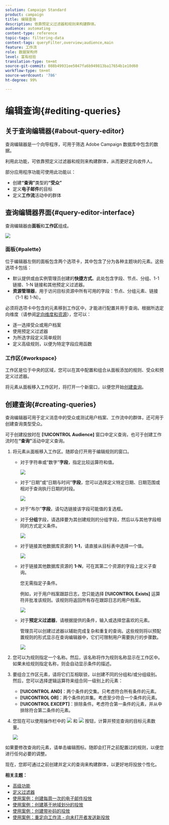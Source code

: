 ```yaml
---
solution: Campaign Standard
product: campaign
title: 编辑查询
description: 依靠预定义过滤器和规则来构建群体。
audience: automating
content-type: reference
topic-tags: filtering-data
context-tags: queryFilter,overview;audience,main
feature: 工作流
role: 数据架构师
level: 富有经验
translation-type: tm+mt
source-git-commit: 088b49931ee5047fa6b949813ba17654b1e10d60
workflow-type: tm+mt
source-wordcount: '786'
ht-degree: 99%

---
```



# 编辑查询{#editing-queries}

## 关于查询编辑器{#about-query-editor}

查询编辑器是一个向导程序，可用于筛选 Adobe Campaign 数据库中包含的数据。

利用此功能，可依靠预定义过滤器和规则来构建群体，从而更好定向收件人。

部分应用程序功能可使用此功能以：

* 创建&#x200B;**“查询”**&#x200B;类型的&#x200B;**“受众”**
* 定义&#x200B;**电子邮件**&#x200B;的目标
* 定义&#x200B;**工作流**&#x200B;活动中的群体

## 查询编辑器界面{#query-editor-interface}

查询编辑器由&#x200B;**面板**&#x200B;和&#x200B;**工作区**&#x200B;组成。

![](assets/query_editor_overview.png)

### 面板{#palette}

位于编辑器左侧的面板包含两个选项卡，其中包含了分为各种主题块的元素。这些选项卡包括：

* 默认提供或由实例管理员创建的&#x200B;**快捷方式**。此处包含字段、节点、分组、1-1 链接、1-N 链接和其他预定义过滤器。
* **资源管理器**，用于访问目标资源中所有可用的字段：节点、分组元素、链接（1-1 和 1-N）。

必须将选项卡中包含的元素移到工作区中，才能进行配置并用于查询。根据所选定向维度（请参阅[定向维度和资源](../../automating/using/query.md#targeting-dimensions-and-resources)），您可以：

* 逐一选择受众或用户档案
* 使用预定义过滤器
* 为所选字段定义简单规则
* 定义高级规则，以便为特定字段应用函数

### 工作区{#workspace}

工作区是位于中央的区域，您可以在其中配置和组合从面板添加的规则、受众和预定义过滤器。

将元素从面板移入工作区时，将打开一个新窗口，以便您开始[创建查询](#creating-queries)。

## 创建查询{#creating-queries}

查询编辑器可用于定义消息中的受众或测试用户档案、工作流中的群体，还可用于创建查询类型受众。

可于创建投放时在 **[!UICONTROL Audience]** 窗口中定义查询，也可于创建工作流时在&#x200B;**“查询”**&#x200B;活动中定义查询。

1. 将元素从面板移入工作区。随即会打开用于编辑规则的窗口。

   * 对于字符串或“数字”**字段**，指定比较运算符和值。

      ![](assets/query_editor_audience_definition2.png)

   * 对于“日期”或“日期与时间”**字段**，您可以选择定义特定日期、日期范围或相对于查询执行日期的时段。

      ![](assets/query_editor_date_field.png)

   * 对于“布尔”**字段**，请勾选链接该字段可能值的复选框。
   * 对于&#x200B;**分组**&#x200B;字段，请选择要为其创建规则的分组字段，然后以与其他字段相同的方式定义条件。

      ![](assets/query_editor_audience_definition4.png)

   * 对于链接其他数据库资源的 **1-1**，请直接从目标表中选择一个值。

      ![](assets/query_editor_audience_definition5.png)

   * 对于链接其他数据库资源的 **1-N**，可在其第二个资源的字段上定义子查询。

      您无需指定子条件。

      例如，对于用户档案跟踪日志，您只能选择 **[!UICONTROL Exists]** 运算符并批准该规则。该规则将返回所有存在跟踪日志的用户档案。

      ![](assets/query_editor_audience_definition6.png)

   * 对于&#x200B;**预定义过滤器**，请根据提供的条件，输入或选择您喜欢的元素。

      管理员可以创建过滤器以辅助完成复杂和重复的查询。这些规则将以预配置规则的形式显示在查询编辑器中，它们可限制用户需要执行的步骤数。

      ![](assets/query-editor_filter_email-audience_filter.png)

1. 您可以为规则指定一个名称。然后，该名称将作为规则名称显示在工作区中。如果未给规则指定名称，则会自动显示条件的描述。
1. 要组合工作区元素，请将它们互相联锁，以创建不同的分组和/或分组级别。然后，您可以选择逻辑运算符来组合同一级别上的元素：

   * **[!UICONTROL AND]**：两个条件的交集。只考虑符合所有条件的元素。
   * **[!UICONTROL OR]**：两个条件的并集。考虑至少符合一个条件的元素。
   * **[!UICONTROL EXCEPT]**：排除条件。考虑符合第一条件的元素，并从中排除符合第二条件的元素。

1. 您现在可以使用操作栏中的 ![](assets/count.png) 和 ![](assets/preview.png) 按钮，计算并预览查询的目标元素数量。

   ![](assets/query_editor_combining_rules.png)

如果要修改查询的元素，请单击编辑图标。随即会打开之前配置过的规则，以便您进行任何必要的调整。

现在，您即可通过之前创建并定义的查询来构建群体，以更好地将投放个性化。

**相关主题：**

* [高级功能](../../automating/using/advanced-expression-editing.md)
* [定义过滤器](../../developing/using/configuring-filter-definition.md)
* [使用案例：创建每周一次的电子邮件投放](../../automating/using/workflow-weekly-offer.md)
* [使用案例：创建基于地域划分的投放](../../automating/using/workflow-segmentation-location.md)
* [使用案例：创建带补码的投放](../../automating/using/workflow-created-query-with-complement.md)
* [使用案例：重定向工作流 - 向未打开者发送新投放](../../automating/using/workflow-cross-channel-retargeting.md)
